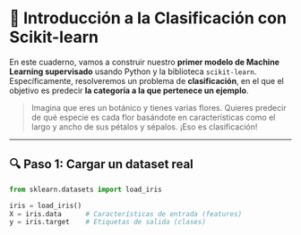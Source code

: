 # 🌱 Introducción a la Clasificación con Scikit-learn

En este cuaderno, vamos a construir nuestro **primer modelo de Machine Learning supervisado** usando Python y la biblioteca `scikit-learn`. Específicamente, resolveremos un problema de **clasificación**, en el que el objetivo es predecir **la categoría a la que pertenece un ejemplo**.

> Imagina que eres un botánico y tienes varias flores. Quieres predecir de qué especie es cada flor basándote en características como el largo y ancho de sus pétalos y sépalos. ¡Eso es clasificación!

---

## 🔍 Paso 1: Cargar un dataset real

```python
from sklearn.datasets import load_iris

iris = load_iris()
X = iris.data      # Características de entrada (features)
y = iris.target    # Etiquetas de salida (clases)
